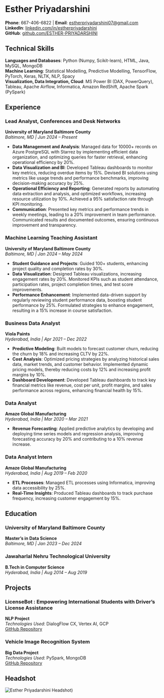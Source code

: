 # Esther Priyadarshini

**Phone**: 667-406-6822 | **Email**: [estherpriyadarshini07@gmail.com](mailto:estherpriyadarshini07@gmail.com)  
**LinkedIn**: [linkedin.com/in/estherpriyadarshini](https://linkedin.com/in/estherpriyadarshini)  
**GitHub**: [github.com/ESTHER-PRIYADARSHINI](https://github.com/ESTHER-PRIYADARSHINI)

## Technical Skills

**Languages and Databases**: Python (Numpy, Scikit-learn), HTML, Java, MySQL, MongoDB  
**Machine Learning**: Statistical Modelling, Predictive Modelling, TensorFlow, PyTorch, Keras, NLTK, NLP, Spacy  
**Visualization, Data Integration, Cloud**: MS Power BI (DAX, PowerQuery), Tableau, Apache Airflow, Informatica, Amazon RedShift, Apache Spark (PySpark)

## Experience

### Lead Analyst, Conferences and Desk Networks
**University of Maryland Baltimore County**  
_Baltimore, MD | Jun 2024 – Present_

- **Data Management and Analysis**: Managed data for 10000+ records on Azure PostgreSQL with Starrez by implementing efficient data organization, and optimizing queries for faster retrieval, enhancing operational efficiency by 20%.
- **Data Visualization and BI**: Developed Tableau dashboards to monitor key metrics, reducing overdue items by 15%. Devised BI solutions using metrics like usage trends and performance benchmarks, improving decision-making accuracy by 25%.
- **Operational Efficiency and Reporting**: Generated reports by automating data extraction and analysis, and optimized workflows, increasing resource utilization by 10%. Achieved a 95% satisfaction rate through KPI monitoring.
- **Communication**: Presented key metrics and performance trends in weekly meetings, leading to a 20% improvement in team performance. Communicated results and documented outcomes, ensuring continuous improvement and transparency.

### Machine Learning Teaching Assistant
**University of Maryland Baltimore County**  
_Baltimore, MD | Jan 2024 – May 2024_

- **Student Guidance and Projects**: Guided 100+ students, enhancing project quality and completion rates by 30%.
- **Data Visualization**: Designed Tableau visualizations, increasing engagement rates by 20%. Monitored KPIs such as student attendance, participation rates, project completion times, and test score improvements.
- **Performance Enhancement**: Implemented data-driven support by regularly reviewing student performance data, boosting student performance by 25%. Formulated strategies to enhance engagement, resulting in a 15% increase in course satisfaction.

### Business Data Analyst
**Viola Paints**  
_Hyderabad, India | Apr 2021 – Dec 2022_

- **Predictive Modeling**: Built models to forecast customer churn, reducing the churn by 18% and increasing CLTV by 22%.
- **Cost Analysis**: Optimized pricing strategies by analyzing historical sales data, market trends, and customer behavior. Implemented dynamic pricing models, thereby reducing costs by 12% and increasing profit margins by 10%.
- **Dashboard Development**: Developed Tableau dashboards to track key financial metrics like revenue, cost per unit, profit margins, and sales performance across regions, enhancing financial health by 15%.

### Data Analyst
**Amaze Global Manufacturing**  
_Hyderabad, India | Mar 2020 – Mar 2021_

- **Revenue Forecasting**: Applied predictive analytics by developing and deploying time series models and regression analysis, improving forecasting accuracy by 20% and contributing to a 10% revenue increase.

### Data Analyst Intern
**Amaze Global Manufacturing**  
_Hyderabad, India | Aug 2019 – Feb 2020_

- **ETL Processes**: Managed ETL processes using Informatica, improving data accessibility by 25%.
- **Real-Time Insights**: Produced Tableau dashboards to track purchase frequency, increasing customer engagement by 15%.

## Education

### University of Maryland Baltimore County  
**Master’s in Data Science**  
_Baltimore, MD | Jan 2023 – Dec 2024_

### Jawaharlal Nehru Technological University  
**B.Tech in Computer Science**  
_Hyderabad, India | Aug 2014 – Aug 2019_

## Projects

### LicenseBot : Empowering International Students with Driver’s License Assistance
**NLP Project**  
_Technologies Used_: DialogFlow CX, Vertex AI, GCP  
[GitHub Repository](https://github.com/ESTHER-PRIYADARSHINI/LicenseBot)

### Vehicle Image Recognition System
**Big Data Project**  
_Technologies Used_: PySpark, MongoDB  
[GitHub Repository](https://github.com/ESTHER-PRIYADARSHINI/Vehicle-Recognition-System)

## Headshot

![Esther Priyadarshini Headshot](.[/https://github.com/ESTHER-PRIYADARSHINI/UMBC-DATA606-Capstone/blob/main/docs/headshot.png))

